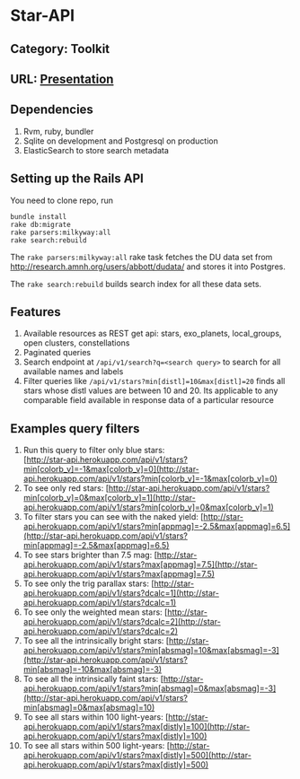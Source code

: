 Star-API
========

## Category: Toolkit
## URL: [Presentation](https://speakerdeck.com/surenm/building-rest-api-for-digital-universe)


## Dependencies

1. Rvm, ruby, bundler
2. Sqlite on development and Postgresql on production
3. ElasticSearch to store search metadata
 
## Setting up the Rails API

You need to clone repo, run 
```
bundle install
rake db:migrate
rake parsers:milkyway:all
rake search:rebuild
```

The ```rake parsers:milkyway:all``` rake task fetches the DU data set from http://research.amnh.org/users/abbott/dudata/ and stores it into Postgres.

The ```rake search:rebuild``` builds search index for all these data sets.


## Features

1. Available resources as REST get api: stars, exo_planets, local_groups, open clusters, constellations
2. Paginated queries
3. Search endpoint at ```/api/v1/search?q=<search query>``` to search for all available names and labels
4. Filter queries like ```/api/v1/stars?min[distl]=10&max[distl]=20``` finds all stars whose distl values are between 10 and 20. Its applicable to any comparable field available in response data of a particular resource

## Examples query filters

1. Run this query to filter only blue stars:  
[http://star-api.herokuapp.com/api/v1/stars?min[colorb_v]=-1&max[colorb_v]=0](http://star-api.herokuapp.com/api/v1/stars?min[colorb_v]=-1&max[colorb_v]=0)
2. To see only red stars:
[http://star-api.herokuapp.com/api/v1/stars?min[colorb_v]=0&max[colorb_v]=1](http://star-api.herokuapp.com/api/v1/stars?min[colorb_v]=0&max[colorb_v]=1)
3. To filter stars you can see with the naked yield: 
[http://star-api.herokuapp.com/api/v1/stars?min[appmag]=-2.5&max[appmag]=6.5](http://star-api.herokuapp.com/api/v1/stars?min[appmag]=-2.5&max[appmag]=6.5)
4. To see stars brighter than 7.5 mag: 
[http://star-api.herokuapp.com/api/v1/stars?max[appmag]=7.5](http://star-api.herokuapp.com/api/v1/stars?max[appmag]=7.5)
5. To see only the trig parallax stars: 
[http://star-api.herokuapp.com/api/v1/stars?dcalc=1](http://star-api.herokuapp.com/api/v1/stars?dcalc=1)
6.  To see only the weighted mean stars: 
[http://star-api.herokuapp.com/api/v1/stars?dcalc=2](http://star-api.herokuapp.com/api/v1/stars?dcalc=2)
7. To see all the intrinsically bright stars:
[http://star-api.herokuapp.com/api/v1/stars?min[absmag]=10&max[absmag]=-3](http://star-api.herokuapp.com/api/v1/stars?min[absmag]=-10&max[absmag]=-3)
8. To see all the intrinsically faint stars: 
[http://star-api.herokuapp.com/api/v1/stars?min[absmag]=0&max[absmag]=-3](http://star-api.herokuapp.com/api/v1/stars?min[absmag]=0&max[absmag]=10)
9. To see all stars within 100 light-years:
[http://star-api.herokuapp.com/api/v1/stars?max[distly]=100](http://star-api.herokuapp.com/api/v1/stars?max[distly]=100)
9. To see all stars within 500 light-years:
[http://star-api.herokuapp.com/api/v1/stars?max[distly]=500](http://star-api.herokuapp.com/api/v1/stars?max[distly]=500)
